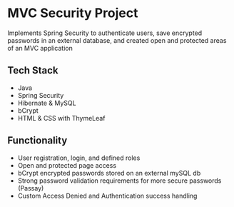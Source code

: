 # MVC Security Project

Implements Spring Security to authenticate users, save encrypted passwords in an external database, and created open and protected areas of an MVC application

## Tech Stack
 - Java
 - Spring Security
 - Hibernate & MySQL
 - bCrypt
 - HTML & CSS with ThymeLeaf

## Functionality
 - User registration, login, and defined roles
 - Open and protected page access
 - bCrypt encrypted passwords stored on an external mySQL db
 - Strong password validation requirements for more secure passwords (Passay)
 - Custom Access Denied and Authentication success handling

